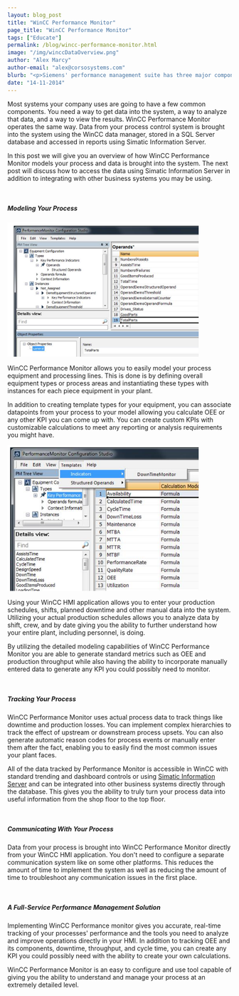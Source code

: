 ```yaml
---
layout: blog_post
title: "WinCC Performance Monitor"
page_title: "WinCC Performance Monitor"
tags: ["Educate"]
permalink: /blog/wincc-performance-monitor.html
image: "/img/winccDataOverview.png"
author: "Alex Marcy"
author-email: "alex@corsosystems.com"
blurb: "<p>Siemens' performance management suite has three major components, the database, process communications and reporting/analysis. This post details the database and communications systems and how they can be used to integrate WinCC Performance Monitor into your process.</p>"
date: "14-11-2014"
---
```


<p>Most systems your company uses are going to have a few common components. You need a way to get data into the system, a way to analyze that data, and a way to view the results. WinCC Performance Monitor operates the same way. Data from your process control system is brought into the system using the WinCC data manager, stored in a SQL Server database and accessed in reports using Simatic Information Server.</p>

<p>In this post we will give you an overview of how WinCC Performance Monitor models your process and data is brought into the system. The next post will discuss how to access the data using Simatic Information Server in addition to integrating with other business systems you may be using.</p>
<br/>
<h5><b>Modeling Your Process</b></h5>
<img src="/img/perfMonTree.png" width="430px"/>
<p>WinCC Performance Monitor allows you to easily model your process equipment and processing lines. This is done is by defining overall equipment types or process areas and instantiating these types with instances for each piece equipment in your plant.</p> 


<p>In addition to creating template types for your equipment, you can associate datapoints from your process to your model allowing you calculate OEE or any other KPI you can come up with. You can create custom KPIs with customizable calculations to meet any reporting or analysis requirements you might have.</p>

<img src="/img/perfMonKPIs.png" width="430px"/>
<p>Using your WinCC HMI application allows you to enter your production schedules, shifts, planned downtime and other manual data into the system. Utilizing your actual production schedules allows you to analyze data by shift, crew, and by date giving you the ability to further understand how your entire plant, including personnel, is doing.</p>

<p>By utilizing the detailed modeling capabilities of WinCC Performance Monitor you are able to generate standard metrics such as OEE and production throughput while also having the ability to incorporate manually entered data to generate any KPI you could possibly need to monitor.</p>

<br/>
<h5><b>Tracking Your Process</b></h5>
<p>WinCC Performance Monitor uses actual process data to track things like downtime and production losses. You can implement complex hierarchies to track the effect of upstream or downstream process upsets. You can also generate automatic reason codes for process events or manually enter them after the fact, enabling you to easily find the most common issues your plant faces.</p>

<p>All of the data tracked by Performance Monitor is accessible in WinCC with standard trending and dashboard controls or using <a href="/blog/simatic-information-server.html">Simatic Information Server</a> and can be integrated into other business systems directly through the database. This gives you the ability to truly turn your process data into useful information from the shop floor to the top floor.</p>

<br/>
<h5><b>Communicating With Your Process</b></h5>
<p>Data from your process is brought into WinCC Performance Monitor directly from your WinCC HMI application. You don't need to configure a separate communication system like on some other platforms. This reduces the amount of time to implement the system as well as reducing the amount of time to troubleshoot any communication issues in the first place.</p>

<br/>
<h5><b>A Full-Service Performance Management Solution</b></h5>
<p>Implementing WinCC Performance monitor gives you accurate, real-time tracking of your processes' performance and the tools you need to analyze and improve operations directly in your HMI. In addition to tracking OEE and its components, downtime, throughput, and cycle time, you can create any KPI you could possibly need with the ability to create your own calculations.</p>

<p>WinCC Performance Monitor is an easy to configure and use tool capable of giving you the ability to understand and manage your process at an extremely detailed level.</p>



